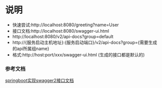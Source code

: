 # 说明
- 快速尝试:http://localhost:8080/greeting?name=User
- 接口文档:http://localhost:8080/swagger-ui.html 
- http://localhost:8080/v2/api-docs?group=default
- http://{服务启动主机地址}:{服务启动端口}/v2/api-docs?group={需要生成的api所属组name}
- 格式:http://host:port/xxx/swagger-ui.html (生成的接口都是默认的)


### 参考文档
[springboot实现swagger2接口文档](https://github.com/MusicXi/note/tree/master/java/third_lib/swagger2)














